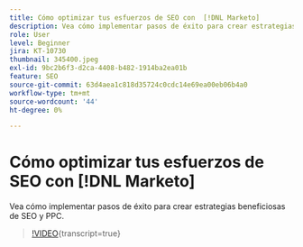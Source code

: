 ```yaml
---
title: Cómo optimizar tus esfuerzos de SEO con  [!DNL Marketo]
description: Vea cómo implementar pasos de éxito para crear estrategias beneficiosas de SEO y PPC.
role: User
level: Beginner
jira: KT-10730
thumbnail: 345400.jpeg
exl-id: 9bc2b6f3-d2ca-4408-b482-1914ba2ea01b
feature: SEO
source-git-commit: 63d4aea1c818d35724c0cdc14e69ea00eb06b4a0
workflow-type: tm+mt
source-wordcount: '44'
ht-degree: 0%

---
```


# Cómo optimizar tus esfuerzos de SEO con [!DNL Marketo]

Vea cómo implementar pasos de éxito para crear estrategias beneficiosas de SEO y PPC.

>[!VIDEO](https://video.tv.adobe.com/v/345400/?quality=12&learn=on){transcript=true}
